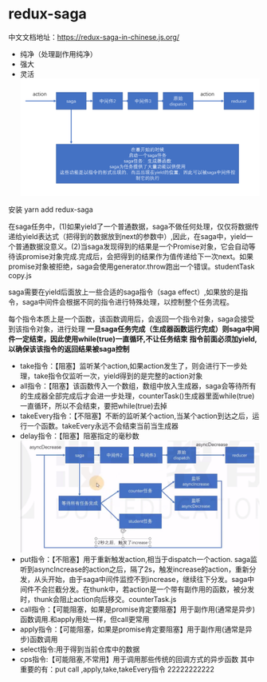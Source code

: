 # redux-saga

中文文档地址：https://redux-saga-in-chinese.js.org/
- 纯净（处理副作用纯净）
- 强大
- 灵活
![](assets/2019-08-27-09-35-12.png)

安装 yarn add redux-saga

在saga任务中，(1)如果yield了一个普通数据，saga不做任何处理，仅仅将数据传递给yield表达式（把得到的数据放到next的参数中）,因此，在saga中，yield一个普通数据没意义。(2)当saga发现得到的结果是一个Promise对象，它会自动等待该promise对象完成.完成后，会把得到的结果作为值传递给下一次next。如果promise对象被拒绝，saga会使用generator.throw跑出一个错误。studentTask copy.js

saga需要在yield后面放上一些合适的saga指令（saga effect）,如果放的是指令，saga中间件会根据不同的指令进行特殊处理，以控制整个任务流程。

每个指令本质上是一个函数，该函数调用后，会返回一个指令对象，saga会接受到该指令对象，进行处理
**一旦saga任务完成（生成器函数运行完成）则saga中间件一定结束，因此使用while(true)一直循环,不让任务结束**
**指令前面必须加yield,以确保该该指令的返回结果被saga控制**
- take指令：【阻塞】监听某个action,如果action发生了，则会进行下一步处理，take指令仅监听一次，yield得到的是完整的action对象
- all指令：【阻塞】该函数传入一个数组，数组中放入生成器，saga会等待所有的生成器全部完成后才会进一步处理，counterTask()生成器里面while(true)一直循环，所以不会结束，要把while(true)去掉
- takeEvery指令：【不阻塞】不断的监听某个action,当某个action到达之后，运行一个函数。takeEvery永远不会结束当前当生成器
- delay指令：【阻塞】阻塞指定的毫秒数
![](assets/1.jpg)
- put指令：【不阻塞】用于重新触发action,相当于dispatch一个action.
saga监听到asyncIncrease的action之后，隔了2s，触发increase的action，重新分发，从头开始，由于saga中间件监控不到increase，继续往下分发。saga中间件不会拦截分发。在thunk中，若action是一个带有副作用的函数，被分发时，thunk会阻止action向后移交。counterTask.js
- call指令：【可能阻塞，如果是promise肯定要阻塞】用于副作用(通常是异步)函数调用.和apply用处一样，但call更常用
- apply指令：【可能阻塞，如果是promise肯定要阻塞】用于副作用(通常是异步)函数调用
- select指令:用于得到当前仓库中的数据
- cps指令:【可能阻塞,不常用】用于调用那些传统的回调方式的异步函数
其中重要的有：put call ,apply,take,takeEvery指令
22222222222
